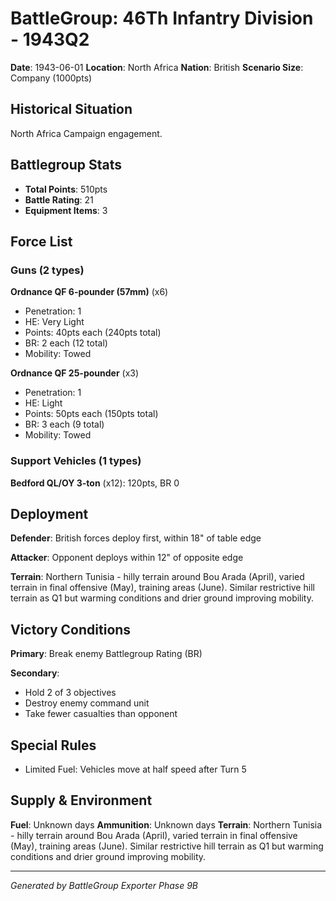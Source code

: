 # BattleGroup: 46Th Infantry Division - 1943Q2

**Date**: 1943-06-01
**Location**: North Africa
**Nation**: British
**Scenario Size**: Company (1000pts)

## Historical Situation

North Africa Campaign engagement.

## Battlegroup Stats

- **Total Points**: 510pts
- **Battle Rating**: 21
- **Equipment Items**: 3

## Force List

### Guns (2 types)

**Ordnance QF 6-pounder (57mm)** (x6)
- Penetration: 1
- HE: Very Light
- Points: 40pts each (240pts total)
- BR: 2 each (12 total)
- Mobility: Towed

**Ordnance QF 25-pounder** (x3)
- Penetration: 1
- HE: Light
- Points: 50pts each (150pts total)
- BR: 3 each (9 total)
- Mobility: Towed

### Support Vehicles (1 types)

**Bedford QL/OY 3-ton** (x12): 120pts, BR 0

## Deployment

**Defender**: British forces deploy first, within 18" of table edge

**Attacker**: Opponent deploys within 12" of opposite edge

**Terrain**: Northern Tunisia - hilly terrain around Bou Arada (April), varied terrain in final offensive (May), training areas (June). Similar restrictive hill terrain as Q1 but warming conditions and drier ground improving mobility.

## Victory Conditions

**Primary**: Break enemy Battlegroup Rating (BR)

**Secondary**:
- Hold 2 of 3 objectives
- Destroy enemy command unit
- Take fewer casualties than opponent

## Special Rules

- Limited Fuel: Vehicles move at half speed after Turn 5

## Supply & Environment

**Fuel**: Unknown days
**Ammunition**: Unknown days
**Terrain**: Northern Tunisia - hilly terrain around Bou Arada (April), varied terrain in final offensive (May), training areas (June). Similar restrictive hill terrain as Q1 but warming conditions and drier ground improving mobility.

---

*Generated by BattleGroup Exporter Phase 9B*
